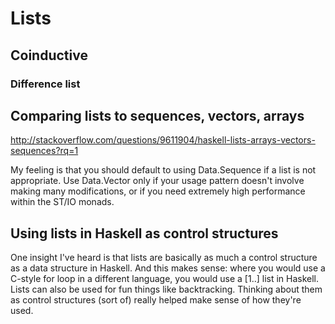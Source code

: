 
# Lists

## Coinductive 


### Difference list

## Comparing lists to sequences, vectors, arrays 
http://stackoverflow.com/questions/9611904/haskell-lists-arrays-vectors-sequences?rq=1

My feeling is that you should default to using Data.Sequence if a list is not appropriate. 
Use Data.Vector only if your usage pattern doesn't involve making many modifications,
or if you need extremely high performance within the ST/IO monads.

## Using lists in Haskell as control structures 
One insight I've heard is that lists are basically as much a control structure as a data structure in Haskell. 
And this makes sense: where you would use a C-style for loop in a different language, you would use a [1..] 
list in Haskell. Lists can also be used for fun things like backtracking. Thinking about them as control 
structures (sort of) really helped make sense of how they're used.


